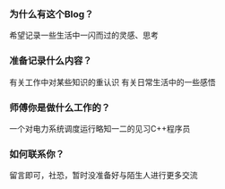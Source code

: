 ### 为什么有这个Blog？
希望记录一些生活中一闪而过的灵感、思考

### 准备记录什么内容？
有关工作中对某些知识的重认识
有关日常生活中的一些感悟

### 师傅你是做什么工作的？
一个对电力系统调度运行略知一二的见习C++程序员

### 如何联系你？
留言即可，社恐，暂时没准备好与陌生人进行更多交流
